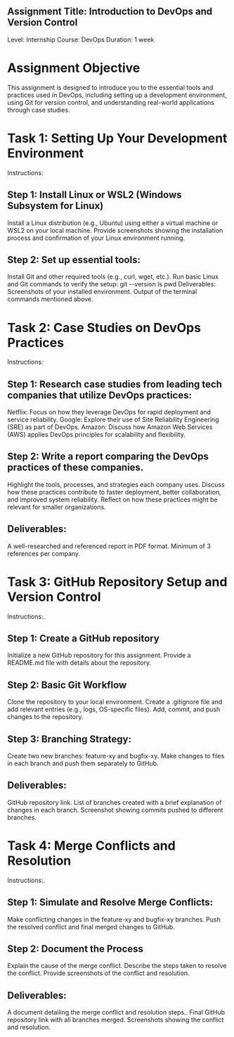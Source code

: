 ## Assignment Title: Introduction to DevOps and Version Control
Level: Internship
Course: DevOps
Duration: 1 week

# Assignment Objective
This assignment is designed to introduce you to the essential tools and practices used in DevOps, including setting up a development environment, using Git for version control, and understanding real-world applications through case studies.


# Task 1: Setting Up Your Development Environment
Instructions:
## Step 1: Install Linux or WSL2 (Windows Subsystem for Linux)
Install a Linux distribution (e.g., Ubuntu) using either a virtual machine or WSL2 on your local machine.
Provide screenshots showing the installation process and confirmation of your Linux environment running.

## Step 2: Set up essential tools:
Install Git and other required tools (e.g., curl, wget, etc.).
Run basic Linux and Git commands to verify the setup:
git --version
ls
pwd
Deliverables:
Screenshots of your installed environment.
Output of the terminal commands mentioned above.

# Task 2: Case Studies on DevOps Practices
Instructions:
## Step 1: Research case studies from leading tech companies that utilize DevOps practices:
Netflix: Focus on how they leverage DevOps for rapid deployment and service reliability.
Google: Explore their use of Site Reliability Engineering (SRE) as part of DevOps.
Amazon: Discuss how Amazon Web Services (AWS) applies DevOps principles for scalability and flexibility.

## Step 2: Write a report comparing the DevOps practices of these companies.
Highlight the tools, processes, and strategies each company uses.
Discuss how these practices contribute to faster deployment, better collaboration, and improved system reliability.
Reflect on how these practices might be relevant for smaller organizations.

## Deliverables:
A well-researched and referenced report in PDF format.
Minimum of 3 references per company.


# Task 3: GitHub Repository Setup and Version Control
Instructions:.
## Step 1: Create a GitHub repository
Initialize a new GitHub repository for this assignment.
Provide a README.md file with details about the repository.

## Step 2: Basic Git Workflow
Clone the repository to your local environment.
Create a .gitignore file and add relevant entries (e.g., logs, OS-specific files).
Add, commit, and push changes to the repository.


## Step 3: Branching Strategy:
Create two new branches: feature-xy and bugfix-xy.
Make changes to files in each branch and push them separately to GitHub.

## Deliverables:
GitHub repository link.
List of branches created with a brief explanation of changes in each branch.
Screenshot showing commits pushed to different branches.


# Task 4: Merge Conflicts and Resolution
Instructions:.
## Step 1: Simulate and Resolve Merge Conflicts:
Make conflicting changes in the feature-xy and bugfix-xy branches.
Push the resolved conflict and final merged changes to GitHub.

## Step 2: Document the Process
Explain the cause of the merge conflict.
Describe the steps taken to resolve the conflict.
Provide screenshots of the conflict and resolution.

## Deliverables:
A document detailing the merge conflict and resolution steps..
Final GitHub repository link with all branches merged.
Screenshots showing the conflict and resolution.
